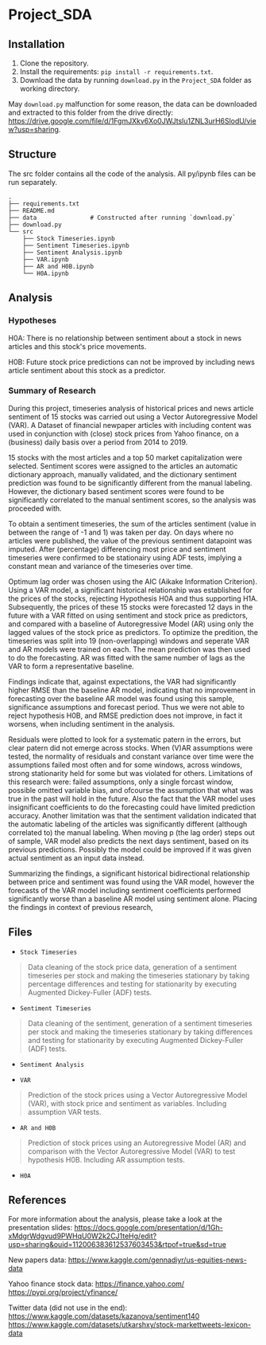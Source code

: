 # Project_SDA

## Installation

1. Clone the repository.
2. Install the requirements: `pip install -r requirements.txt`.
3. Download the data by running `download.py` in the `Project_SDA` folder as working directory.


May `download.py` malfunction for some reason, the data can be downloaded and extracted to this folder from the drive directly: https://drive.google.com/file/d/1FgmJXkv6Xo0JWJtslu1ZNL3urH6SlodU/view?usp=sharing.

## Structure

The src folder contains all the code of the analysis. All py/ipynb files can be run separately.

    .
    ├── requirements.txt
    ├── README.md
    ├── data               # Constructed after running `download.py`
    ├── download.py
    └── src
        ├── Stock Timeseries.ipynb
        ├── Sentiment Timeseries.ipynb
        ├── Sentiment Analysis.ipynb
        ├── VAR.ipynb
        ├── AR and H0B.ipynb
        └── H0A.ipynb

## Analysis

### Hypotheses
H0A: There is no relationship between sentiment about a stock in news articles and this stock's price movements.

H0B: Future stock price predictions can not be improved by including news article sentiment about this stock as a predictor.

### Summary of Research

During this project, timeseries analysis of historical prices and news article sentiment of 15 stocks was carried out using a Vector Autoregressive Model (VAR).
A Dataset of financial newpaper articles with including content was used in conjunction with (close) stock prices from Yahoo finance, on a (business) daily basis over a period from 2014 to 2019.

15 stocks with the most articles and a top 50 market capitalization were selected.
Sentiment scores were assigned to the articles an automatic dictionary approach, manually validated, and the dictionary sentiment prediction was found to be significantly different from the manual labeling.
However, the dictionary based sentiment scores were found to be significantly correlated to the manual sentiment scores, so the analysis was proceeded with.

To obtain a sentiment timeseries, the sum of the articles sentiment (value in between the range of -1 and 1) was taken per day. 
On days where no articles were published, the value of the previous sentiment datapoint was imputed.
After (percentage) differencing most price and sentiment timeseries were confirmed to be stationairy using ADF tests, implying a constant mean and variance of the timeseries over time. 

Optimum lag order was chosen using the AIC (Aikake Information Criterion).
Using a VAR model, a significant historical relationship was established for the prices of the stocks, rejecting Hypothesis H0A and thus supporting H1A.
Subsequently, the prices of these 15 stocks were forecasted 12 days in the future with a VAR fitted on using sentiment and stock price as predictors, 
and compared with a baseline of Autoregressive Model (AR) using only the lagged values of the stock price as predictors. To optimize the predition, the timeseries was split into 19 (non-overlapping) windows 
and seperate VAR and AR models were trained on each. The mean prediction was then used to do the forecasting. AR was fitted with the same number of lags as the VAR to form a representative baseline.

Findings indicate that, against expectations, the VAR had significantly higher RMSE than the baseline AR model, indicating that no improvement in forecasting over the baseline AR model was found
using this sample, significance assumptions and forecast period. Thus we were not able to reject hypothesis H0B, and RMSE prediction does not improve, in fact it worsens, when including sentiment in the analysis. 

Residuals were plotted to look for a systematic patern in the errors, but clear patern did not emerge across stocks. 
When (V)AR assumptions were tested, the normality of residuals and constant variance over time were the assumptions failed most often and for some windows, across windows, strong stationarity held for some but was violated for others.
Limitations of this research were: failed assumptions, only a single forcast window, possible omitted variable bias, and ofcourse the assumption that what was true in the past will hold in the future. 
Also the fact that the VAR model uses insignificant coefficients to do the forecasting could have limited prediction accuracy. 
Another limitation was that the sentiment validation indicated that the automatic labeling of the articles was significantly different (although correlated to) the manual labeling. When moving p (the lag order) steps out of sample, VAR model also predicts the next days sentiment, based on its previous predictions. Possibly the model could be improved if it was given actual sentiment as an input data instead.

Summarizing the findings, a significant historical bidirectional relationship between price and sentiment was found using the VAR model, 
however the forecasts of the VAR model including sentiment coefficients performed significantly worse than a baseline AR model using sentiment alone.
Placing the findings in context of previous research,

## Files

* `Stock Timeseries`
> Data cleaning of the stock price data, generation of a sentiment timeseries per stock and making the timeseries stationary by taking percentage differences and testing for stationarity by executing Augmented Dickey-Fuller (ADF) tests.

* `Sentiment Timeseries`
> Data cleaning of the sentiment, generation of a sentiment timeseries per stock and making the timeseries stationary by taking differences and testing for stationarity by executing Augmented Dickey-Fuller (ADF) tests.

* `Sentiment Analysis`
> 

* `VAR`
> Prediction of the stock prices using a Vector Autoregressive Model (VAR), with stock price and sentiment as variables. Including assumption VAR tests.

* `AR and H0B`
> Prediction of stock prices using an Autoregressive Model (AR) and comparison with the Vector Autoregressive Model (VAR) to test hypothesis H0B. Including AR assumption tests.

* `H0A`
>

## References

For more information about the analysis, please take a look at the presentation slides:
https://docs.google.com/presentation/d/1Gh-xMdgrWdgvud9PWHqU0W2k2CJ1teHg/edit?usp=sharing&ouid=112006383612537603453&rtpof=true&sd=true

New papers data:
https://www.kaggle.com/gennadiyr/us-equities-news-data

Yahoo finance stock data:
https://finance.yahoo.com/
https://pypi.org/project/yfinance/

Twitter data (did not use in the end):
https://www.kaggle.com/datasets/kazanova/sentiment140
https://www.kaggle.com/datasets/utkarshxy/stock-markettweets-lexicon-data




